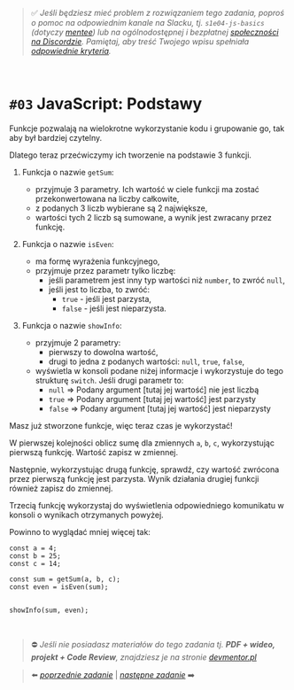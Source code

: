 > :white_check_mark: _Jeśli będziesz mieć problem z rozwiązaniem tego zadania, poproś o pomoc na odpowiednim kanale na Slacku, tj. `s1e04-js-basics` (dotyczy [mentee](https://devmentor.pl/mentoring-javascript/)) lub na ogólnodostępnej i bezpłatnej [społeczności na Discordzie](https://devmentor.pl/discord). Pamiętaj, aby treść Twojego wpisu spełniała [odpowiednie kryteria](https://devmentor.pl/jak-prosic-o-pomoc/)._

&nbsp;

# `#03` JavaScript: Podstawy

Funkcje pozwalają na wielokrotne wykorzystanie kodu i grupowanie go, tak aby był bardziej czytelny.

Dlatego teraz przećwiczymy ich tworzenie na podstawie 3 funkcji.

1. Funkcja o nazwie `getSum`:

   - przyjmuje 3 parametry. Ich wartość w ciele funkcji ma zostać przekonwertowana na liczby całkowite,
   - z podanych 3 liczb wybierane są 2 największe,
   - wartości tych 2 liczb są sumowane, a wynik jest zwracany przez funkcję.

2. Funkcja o nazwie `isEven`:

   - ma formę wyrażenia funkcyjnego,
   - przyjmuje przez parametr tylko liczbę:
     - jeśli parametrem jest inny typ wartości niż `number`, to zwróć `null`,
     - jeśli jest to liczba, to zwróć:
       - `true` - jeśli jest parzysta,
       - `false` - jeśli jest nieparzysta.

3. Funkcja o nazwie `showInfo`:
   - przyjmuje 2 parametry:
     - pierwszy to dowolna wartość,
     - drugi to jedna z podanych wartości: `null`, `true`, `false`,
   - wyświetla w konsoli podane niżej informacje i wykorzystuje do tego strukturę `switch`. Jeśli drugi parametr to:
     - `null` => Podany argument [tutaj jej wartość] nie jest liczbą
     - `true` => Podany argument [tutaj jej wartość] jest parzysty
     - `false` => Podany argument [tutaj jej wartość] jest nieparzysty

Masz już stworzone funkcje, więc teraz czas je wykorzystać!

W pierwszej kolejności oblicz sumę dla zmiennych `a`, `b`, `c`, wykorzystując pierwszą funkcję. Wartość zapisz w zmiennej.

Następnie, wykorzystując drugą funkcję, sprawdź, czy wartość zwrócona przez pierwszą funkcję jest parzysta. Wynik działania drugiej funkcji również zapisz do zmiennej.

Trzecią funkcję wykorzystaj do wyświetlenia odpowiedniego komunikatu w konsoli o wynikach otrzymanych powyżej.

Powinno to wyglądać mniej więcej tak:

```
const a = 4;
const b = 25;
const c = 14;

const sum = getSum(a, b, c);
const even = isEven(sum);


showInfo(sum, even);

```

&nbsp;

> :no_entry: _Jeśli nie posiadasz materiałów do tego zadania tj. **PDF + wideo, projekt + Code Review**, znajdziesz je na stronie [devmentor.pl](https://devmentor.pl/workshop-js-basics/)_

> :arrow_left: [_poprzednie zadanie_](./../02) | [_następne zadanie_](./../04) :arrow_right:
